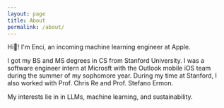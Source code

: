 ```yaml
---
layout: page
title: About
permalink: /about/
---
```


Hi👋! I'm Enci, an incoming machine learning engineer at Apple.

I got my BS and MS degrees in CS from Stanford University. I was a software engineer intern at Microsft with the Outlook mobile iOS team during the summer of my sophomore year. During my time at Stanford, I also worked with Prof. Chris Re and Prof. Stefano Ermon.

My interests lie in in LLMs, machine learning, and sustainability.

